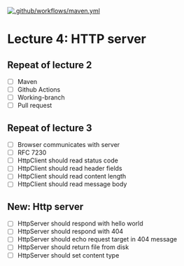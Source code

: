 [![.github/workflows/maven.yml](https://github.com/kristiania-pgr203-2021/pgr203-lectures/actions/workflows/maven.yml/badge.svg?branch=reference%2F04)](https://github.com/kristiania-pgr203-2021/pgr203-lectures/actions/workflows/maven.yml)

# Lecture 4: HTTP server

## Repeat of lecture 2

* [ ] Maven
* [ ] Github Actions
* [ ] Working-branch
* [ ] Pull request

## Repeat of lecture 3

* [ ] Browser communicates with server
* [ ] RFC 7230
* [ ] HttpClient should read status code
* [ ] HttpClient should read header fields
* [ ] HttpClient should read content length
* [ ] HttpClient should read message body

## New: Http server

* [ ] HttpServer should respond with hello world
* [ ] HttpServer should respond with 404
* [ ] HttpServer should echo request target in 404 message
* [ ] HttpServer should return file from disk
* [ ] HttpServer should set content type
